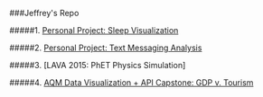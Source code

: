###Jeffrey's Repo

#####1. [Personal Project: Sleep Visualization](https://github.com/jeffreykli/Portfolio/blob/master/Data_visualization_sleep_project.pdf)

#####2. [Personal Project: Text Messaging Analysis](https://github.com/jeffreykli/Portfolio/blob/master/Text_Messaging_Analysis.md)

#####3. [LAVA 2015: PhET Physics Simulation] 

#####4. [AQM Data Visualization + API Capstone: GDP v. Tourism](https://github.com/jeffreykli/Portfolio/blob/master/AQM_TOURISM_GDP.pdf)